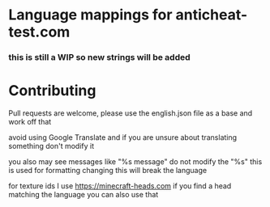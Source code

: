# Language mappings for anticheat-test.com
### this is still a WIP so new strings will be added

# Contributing
Pull requests are welcome, please use the english.json file as a base and work off that

avoid using Google Translate and if you are unsure about translating something don't modify it

you also may see messages like "%s message" do not modify the "%s" this is used for formatting changing this will break the language

for texture ids I use https://minecraft-heads.com if you find a head matching the language you can also use that
